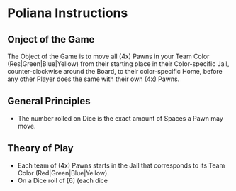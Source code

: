# Poliana Instructions

## Onject of the Game

The Object of the Game is to move all (4x) Pawns in your Team Color (Res|Green|Blue|Yellow) from their starting place in their Color-specific Jail, counter-clockwise around the Board, to their color-specific Home, before any other Player does the same with their own (4x) Pawns.

## General Principles

* The number rolled on Dice is the exact amount of Spaces a Pawn may move.

## Theory of Play

* Each team of (4x) Pawns starts in the Jail that corresponds to its Team Color (Red|Green|Blue|Yellow).
* On a Dice roll of [6] (each dice

